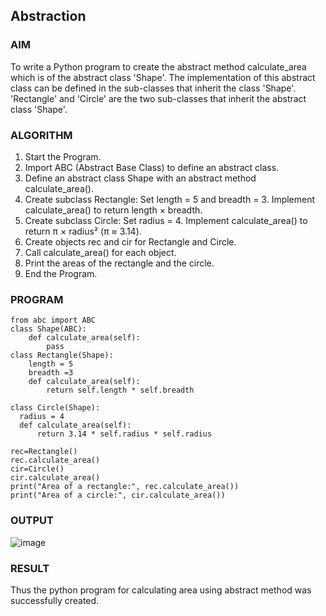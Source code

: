 
## Abstraction

### AIM  

To write a Python program to create the abstract method  calculate_area  which is  of the abstract class 'Shape'. The implementation of this abstract class can be defined in the sub-classes that inherit the class 'Shape'.  'Rectangle' and 'Circle' are the two sub-classes that inherit the abstract class 'Shape'.

### ALGORITHM

1. Start the Program.
2. Import ABC (Abstract Base Class) to define an abstract class.
3. Define an abstract class Shape with an abstract method calculate_area().
4. Create subclass Rectangle:
   Set length = 5 and breadth = 3.
   Implement calculate_area() to return length × breadth.
5. Create subclass Circle:
   Set radius = 4.
   Implement calculate_area() to return π × radius² (π ≈ 3.14).
6. Create objects rec and cir for Rectangle and Circle.
7. Call calculate_area() for each object.
8. Print the areas of the rectangle and the circle.
9. End the Program.

### PROGRAM

```
from abc import ABC
class Shape(ABC):
    def calculate_area(self):
        pass
class Rectangle(Shape):
    length = 5
    breadth =3 
    def calculate_area(self):
        return self.length * self.breadth

class Circle(Shape):
  radius = 4
  def calculate_area(self):
      return 3.14 * self.radius * self.radius

rec=Rectangle()
rec.calculate_area()
cir=Circle()
cir.calculate_area()
print("Area of a rectangle:", rec.calculate_area()) 
print("Area of a circle:", cir.calculate_area()) 
```

### OUTPUT

![image](https://github.com/user-attachments/assets/95485111-3a85-4547-84a9-168c30664578)

### RESULT

Thus the python program for calculating area using abstract method was successfully created.
